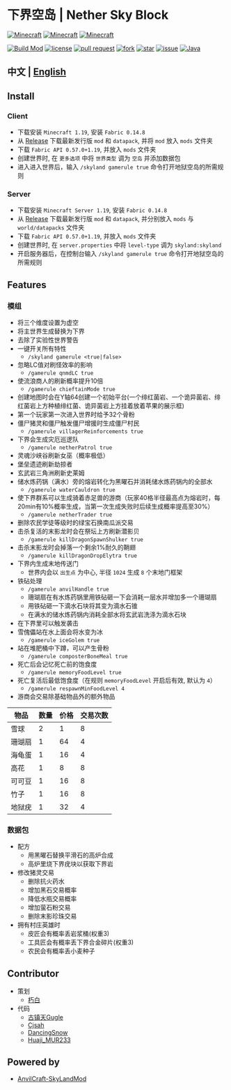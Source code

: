 # 下界空岛 | Nether Sky Block

[![Minecraft](https://img.shields.io/badge/Minecraft-1.19-66ccff)](https://www.minecraft.net/)
[![Minecraft](https://img.shields.io/badge/Fabric-0.14.8-fcd217)](https://fabricmc.net/use/installer/)
[![Minecraft](https://img.shields.io/badge/FabricAPI-0.57.0+1.19-b2cf87)](https://modrinth.com/mod/fabric-api)

[![Build Mod](https://github.com/Nether-Power/Nether-Sky-Block/actions/workflows/build.yml/badge.svg)](https://github.com/Nether-Power/Nether-Sky-Block/actions/workflows/build.yml/badge.svg)
[![license](https://img.shields.io/github/license/Nether-Power/Nether-Sky-Block)](https://github.com/Nether-Power/Nether-Sky-Block/blob/main/LICENSE)
[![pull request](https://img.shields.io/github/issues-pr/Nether-Power/Nether-Sky-Block)](https://github.com/Nether-Power/Nether-Sky-Block/pulls)
[![fork](https://img.shields.io/github/forks/Nether-Power/Nether-Sky-Block)](https://github.com/Nether-Power/Nether-Sky-Block/network/members)
[![star](https://img.shields.io/github/stars/Nether-Power/Nether-Sky-Block)](https://github.com/Nether-Power/Nether-Sky-Block/stargazers)
[![issue](https://img.shields.io/github/issues/Nether-Power/Nether-Sky-Block)](https://github.com/Nether-Power/Nether-Sky-Block/issues)
[![Java](https://img.shields.io/badge/Java-17-yellow)](https://docs.microsoft.com/java/openjdk/download)

## 中文 | [English](README.en.md)

## Install

### Client

* 下载安装 `Minecraft 1.19`, 安装 `Fabric 0.14.8`
* 从 [Release](https://github.com/Nether-Power/Nether-Sky-Block/releases/latest) 下载最新发行版 `mod` 和 `datapack`, 并将 `mod` 放入 `mods` 文件夹
* 下载 `Fabric API 0.57.0+1.19`, 并放入 `mods` 文件夹
* 创建世界时, 在 `更多选项` 中将 `世界类型` 调为 `空岛` 并添加数据包
* 进入进入世界后，输入 `/skyland gamerule true` 命令打开地狱空岛的所需规则

### Server

* 下载安装 `Minecraft Server 1.19`, 安装 `Fabric 0.14.8`
* 从 [Release](https://github.com/Nether-Power/Nether-Sky-Block/releases/latest) 下载最新发行版 `mod` 和 `datapack`, 并分别放入 `mods` 与 `world/datapacks` 文件夹
* 下载 `Fabric API 0.57.0+1.19`, 并放入 `mods` 文件夹
* 创建世界时, 在 `server.properties` 中将 `level-type` 调为 `skyland:skyland`
* 开启服务器后，在控制台输入 `/skyland gamerule true` 命令打开地狱空岛的所需规则

## Features

### 模组

- 将三个维度设置为虚空
- 将主世界生成替换为下界
- 去除了实验性世界警告
- 一键开关所有特性
  - `/skyland gamerule <true|false>`
- 忽略LC值对刷怪效率的影响
  - `/gamerule qnmdLC true`
- 使流浪商人的刷新概率提升10倍
  - `/gamerule chieftainMode true`
- 创建地图时会在Y轴64创建一个初始平台(一个绯红菌岩、一个诡异菌岩、绯红菌岩上方种植绯红菌、诡异菌岩上方挂着放着苹果的展示框)
- 第一个玩家第一次进入世界时给予32个骨粉
- 僵尸猪灵和僵尸触发僵尸增援时生成僵尸村民
  - `/gamerule villagerReinforcements true`
- 下界会生成灾厄巡逻队
  - `/gamerule netherPatrol true`
- 灵魂沙峡谷刷新女巫（概率极低）
- 堡垒遗迹刷新劫掠者
- 玄武岩三角洲刷新史莱姆
- 储水炼药锅（满水）旁的熔岩转化为黑曜石并消耗储水炼药锅内的全部水
  - `/gamerule waterCauldron true`
- 使下界群系可以生成骑着赤足兽的游商（玩家40格半径最高点为熔岩时，每20min有10%概率生成，当第一次生成失败时后续生成概率提高至30%）
  - `/gamerule netherTrader true`
- 删除农民学徒等级时的绿宝石换南瓜派交易
- 击杀复活的末影龙时会在祭坛上方刷新潜影贝
  - `/gamerule killDragonSpawnShulker true`
- 击杀末影龙时会掉落一个剩余1%耐久的鞘翅
  - `/gamerule killDragonDropElytra true`
- 下界内生成末地传送门
  - 世界内会以 `出生点` 为中心, 半径 `1024` 生成 `8` 个末地门框架
- 铁砧处理
  - `/gamerule anvilHandle true`
  - 珊瑚扇在有水炼药锅里用铁砧砸一下会消耗一层水并增加多一个珊瑚扇
  - 用铁砧砸一下滴水石块将其变为滴水石锥
  - 在满水的储水炼药锅内消耗全部水将玄武岩洗涤为滴水石块
- 在下界里可以触发袭击
- 雪傀儡站在水上面会将水变为冰
  - `/gamerule iceGolem true`
- 站在堆肥桶中下蹲，可以产生骨粉
  - `/gamerule composterBoneMeal true`
- 死亡后会记忆死亡前的饱食度
  - `/gamerule memoryFoodLevel true`
- 死亡复活后最低饱食度（在规则 `memoryFoodLevel` 开启后有效, 默认为 `4`）
  - `/gamerule respawnMinFoodLevel 4`
- 游商会交易除基础物品外的额外物品

| **物品** | **数量** | **价格** | **交易次数** |
|--------|--------|--------|----------|
| 雪球     | 2      | 1      | 8        |
| 珊瑚扇    | 1      | 64     | 4        |
| 海龟蛋    | 1      | 16     | 4        |
| 高花     | 1      | 8      | 8        |
| 可可豆    | 1      | 16     | 8        |
| 竹子     | 1      | 16     | 8        |
| 地狱疣    | 1      | 32     | 4        |

### 数据包

- 配方
  - 用黑曜石替换平滑石的高炉合成
  - 高炉里烧下界疣块以获取下界岩
- 修改猪灵交易
  - 删除抗火药水
  - 增加黑石交易概率
  - 降低水瓶交易概率
  - 增加萤石粉交易
  - 删除末影珍珠交易
- 拥有村庄英雄时
  - 皮匠会有概率丢岩浆桶(权重3)
  - 工具匠会有概率丢下界合金碎片(权重3)
  - 农民会有概率丢小麦种子

## Contributor

* 策划
  * [朽白](https://space.bilibili.com/178682437)
* 代码
  * [古镇天Gugle](https://space.bilibili.com/19822751)
  * [Cjsah](https://space.bilibili.com/19170004)
  * [DancingSnow](https://space.bilibili.com/302121711)
  * [Huaji_MUR233](https://space.bilibili.com/434118309)

## Powered by

* [AnvilCraft-SkyLandMod](https://github.com/Dubhe-Studio/AnvilCraft-SkyLandMod)
